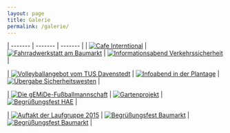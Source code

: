 ```yaml
---
layout: page
title: Galerie
permalink: /galerie/
---
```




| ------- | ------- | ------- |
| [![Cafe Interntional](../../img/galeriebild4.jpg)](../../img/galeriebild4.jpg) | [![Fahrradwerkstatt am Baumarkt](../../img/galeriebild7.jpg)](../../img/galeriebild7.jpg) | [![Informationsabend Verkehrssicherheit](../../img/galeriebild8.jpg)](../../img/galeriebild8.jpg) |

| [![Volleyballangebot vom TUS Davenstedt](../../img/galeriebild10.jpg)](../../img/galeriebild10.jpg) | [![Infoabend in der Plantage](../../img/galeriebild13.jpg)](../../img/galeriebild13.jpg) | [![Übergabe Sicherheitswesten](../../img/galeriebild14.jpg)](../../img/galeriebild14.jpg) |

| [![Die gEMiDe-Fußballmannschaft](../../img/galeriebild1.jpg)](../../img/galeriebild1.jpg) | [![Gartenprojekt](../../img/galeriebild6.jpg)](../../img/galeriebild6.jpg) | [![Begrüßungsfest HAE](../../img/galeriebild9.jpg)](../../img/galeriebild9.jpg) |

| [![Auftakt der Laufgruppe 2015](../../img/galeriebild15.jpg)](../../img/galeriebild15.jpg) | [![Begrüßungsfest Baumarkt](../../img/galeriebild5.jpg)](../../img/galeriebild5.jpg) | [![Begrüßungsfest Baumarkt](../../img/galeriebild2.jpg)](../../img/galeriebild2.jpg) |

